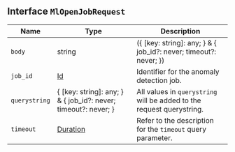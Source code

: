 ## Interface `MlOpenJobRequest`

| Name | Type | Description |
| - | - | - |
| `body` | string | ({ [key: string]: any; } & { job_id?: never; timeout?: never; }) | All values in `body` will be added to the request body. |
| `job_id` | [Id](./Id.md) | Identifier for the anomaly detection job. |
| `querystring` | { [key: string]: any; } & { job_id?: never; timeout?: never; } | All values in `querystring` will be added to the request querystring. |
| `timeout` | [Duration](./Duration.md) | Refer to the description for the `timeout` query parameter. |
